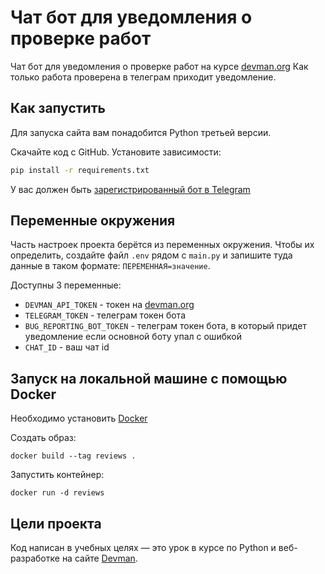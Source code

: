# Чат бот для уведомления о проверке работ

Чат бот для уведомления о проверке работ на курсе [devman.org](https://dvmn.org/)
Как только работа проверена в телеграм приходит уведомление.


## Как запустить

Для запуска сайта вам понадобится Python третьей версии.

Скачайте код с GitHub. Установите зависимости:

```bash
pip install -r requirements.txt
```
У вас должен быть [зарегистрированный бот в Telegram](https://telegram.me/BotFather)

## Переменные окружения

Часть настроек проекта берётся из переменных окружения. Чтобы их определить, создайте файл `.env` рядом с `main.py` и запишите туда данные в таком формате: `ПЕРЕМЕННАЯ=значение`.

Доступны 3 переменные:
- `DEVMAN_API_TOKEN` - токен на [devman.org](https://dvmn.org/)
- `TELEGRAM_TOKEN` - телеграм токен бота
- `BUG_REPORTING_BOT_TOKEN` - телеграм токен бота, в который придет уведомление если основной боту упал с ошибкой
- `CHAT_ID` - ваш чат id

## Запуск на локальной машине с помощью Docker

Необходимо установить [Docker](https://docs.docker.com/get-docker/)

Создать образ:

```
docker build --tag reviews .
```

Запустить контейнер:

```
docker run -d reviews
```

## Цели проекта

Код написан в учебных целях — это урок в курсе по Python и веб-разработке на сайте [Devman](https://dvmn.org).
